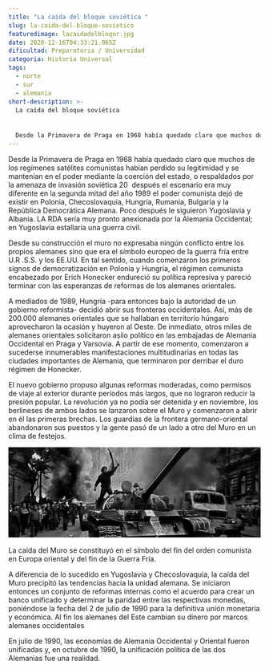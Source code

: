 ```yaml
---
title: "La caída del bloque soviética "
slug: la-caida-del-bloque-sovietico
featuredimage: lacaidadelbloqur.jpg
date: 2020-12-16T04:33:21.965Z
dificultad: Preparatoria / Universidad
categoria: Historia Universal
tags:
  - norte
  - sur
  - alemania
short-description: >-
  La caída del bloque soviética 


  Desde la Primavera de Praga en 1968 había quedado claro que muchos de los regímenes satélites comunistas
---
```

Desde la Primavera de Praga en 1968 había quedado claro que muchos de los regímenes satélites comunistas habían perdido su legitimidad y se mantenían en el poder mediante la coerción del estado, o respaldados por la amenaza de invasión soviética 20  después el escenario era muy diferente en la segunda mitad del año 1989 el poder comunista dejó de existir en Polonia, Checoslovaquia, Hungría, Rumania, Bulgaria y la República Democrática Alemana. Poco después le siguieron Yugoslavia y Albania. LA RDA sería muy pronto anexionada por la Alemania Occidental; en Yugoslavia estallaría una guerra civil.

Desde su construcción el muro no expresaba ningún conflicto entre los propios alemanes sino que era el símbolo europeo de la guerra fría entre U.R .S.S. y los EE.UU. En tal sentido, cuando comenzaron los primeros signos de democratización en Polonia y Hungría, el régimen comunista encabezado por Erich Honecker endureció su política represiva y pareció terminar con las esperanzas de reformas de los alemanes orientales.

A mediados de 1989, Hungría -para entonces bajo la autoridad de un gobierno reformista- decidió abrir sus fronteras occidentales. Así, más de 200.000 alemanes orientales que se hallaban en territorio húngaro aprovecharon la ocasión y huyeron al Oeste. De inmediato, otros miles de alemanes orientales solicitaron asilo político en las embajadas de Alemania Occidental en Praga y Varsovia. A partir de ese momento, comenzaron a sucederse innumerables manifestaciones multitudinarias en todas las ciudades importantes de Alemania, que terminaron por derribar el duro régimen de Honecker.

El nuevo gobierno propuso algunas reformas moderadas, como permisos de viaje al exterior durante períodos más largos, que no lograron reducir la presión popular. La revolución ya no podía ser detenida y en noviembre, los berlineses de ambos lados se lanzaron sobre el Muro y comenzaron a abrir en él las primeras brechas. Los guardias de la frontera germano-oriental abandonaron sus puestos y la gente pasó de un lado a otro del Muro en un clima de festejos.

![bloque sovietico ](/static/assets/bs.jpg "bloque sovietico ")

La caída del Muro se constituyó en el símbolo del fin del orden comunista en Europa oriental y del fin de la Guerra Fría.

A diferencia de lo sucedido en Yugoslavia y Checoslovaquia, la caída del Muro precipitó las tendencias hacia la unidad alemana. Se iniciaron entonces un conjunto de reformas internas como el acuerdo para crear un banco unificado y determinar la paridad entre las respectivas monedas, poniéndose la fecha del 2 de julio de 1990 para la definitiva unión monetaria y económica. Al fin los alemanes del Este cambian su dinero por marcos alemanes occidentales



En julio de 1990, las economías de Alemania Occidental y Oriental fueron unificadas y, en octubre de 1990, la unificación política de las dos Alemanias fue una realidad.